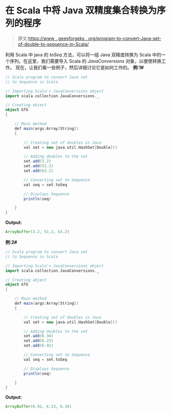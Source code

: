 # 在 Scala 中将 Java 双精度集合转换为序列的程序

> 原文:[https://www . geesforgeks . org/program-to-convert-Java-set-of-double-to-sequence-in-Scala/](https://www.geeksforgeeks.org/program-to-convert-java-set-of-doubles-to-sequence-in-scala/)

利用 Scala 中 java 的 *toSeq* 方法，可以将一组 Java 双精度转换为 Scala 中的一个序列。在这里，我们需要导入 Scala 的 *JavaConversions* 对象，以便使转换工作。
现在，让我们看一些例子，然后详细讨论它是如何工作的。
**例:1#**

```scala
// Scala program to convert Java set 
// to Sequence in Scala

// Importing Scala's JavaConversions object
import scala.collection.JavaConversions._

// Creating object
object GfG
{ 

    // Main method
    def main(args:Array[String])
    {

        // Creating set of doubles in Java
        val set = new java.util.HashSet[Double]()

        // Adding doubles to the set
        set.add(3.2)
        set.add(51.2)
        set.add(63.2)

        // Converting set to Sequence 
        val seq = set.toSeq

        // Displays Sequence 
        println(seq)

    }
}
```

**Output:**

```scala
ArrayBuffer(3.2, 51.2, 63.2)

```

**例:2#**

```scala
// Scala program to convert Java set 
// to Sequence in Scala

// Importing Scala's JavaConversions object
import scala.collection.JavaConversions._

// Creating object
object GfG
{ 

    // Main method
    def main(args:Array[String])
    {

        // Creating set of doubles in Java
        val set = new java.util.HashSet[Double]()

        // Adding doubles to the set
        set.add(6.34)
        set.add(6.23)
        set.add(6.91)

        // Converting set to Sequence 
        val seq = set.toSeq

        // Displays Sequence 
        println(seq)

    }
}
```

**Output:**

```scala
ArrayBuffer(6.91, 6.23, 6.34)

```